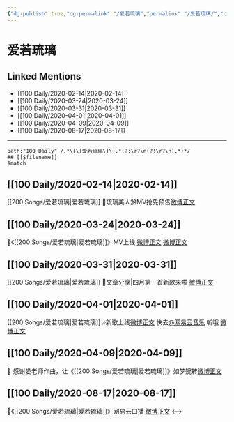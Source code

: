 ```yaml
---
{"dg-publish":true,"dg-permalink":"/爱若琉璃","permalink":"/爱若琉璃/","created":"2023-04-02T21:07:19.878+08:00","updated":"2023-04-10T15:50:18.295+08:00"}
---
```


# 爱若琉璃

## Linked Mentions
- [[100 Daily/2020-02-14\|2020-02-14]]
- [[100 Daily/2020-03-24\|2020-03-24]]
- [[100 Daily/2020-03-31\|2020-03-31]]
- [[100 Daily/2020-04-01\|2020-04-01]]
- [[100 Daily/2020-04-09\|2020-04-09]]
- [[100 Daily/2020-08-17\|2020-08-17]]


---

```expander
path:"100 Daily" /.*\[\[爱若琉璃\]\].*(?:\r?\n(?!\r?\n).*)*/
## [[$filename]]
$match
```
## [[100 Daily/2020-02-14\|2020-02-14]]
[[200 Songs/爱若琉璃\|爱若琉璃]]
🌿琉璃美人煞MV抢先预告[微博正文](https://m.weibo.cn/6466290670/4471814107322247)
## [[100 Daily/2020-03-24\|2020-03-24]]
🎵《[[200 Songs/爱若琉璃\|爱若琉璃]]》MV上线
[微博正文](https://m.weibo.cn/6466290670/4485944104993683)
[微博正文](https://m.weibo.cn/6466290670/4485957216884058)
## [[100 Daily/2020-03-31\|2020-03-31]]
[[200 Songs/爱若琉璃\|爱若琉璃]]
🌿文章分享|四月第一首新歌来啦
[微博正文](https://m.weibo.cn/6466290670/4488646688390717)
## [[100 Daily/2020-04-01\|2020-04-01]]
[[200 Songs/爱若琉璃\|爱若琉璃]]
🎶新歌上线[微博正文](https://m.weibo.cn/6466290670/4488692053514112)
快去[@网易云音乐](https://weibo.com/n/%E7%BD%91%E6%98%93%E4%BA%91%E9%9F%B3%E4%B9%90) 听哦 [微博正文](https://m.weibo.cn/6466290670/4488691508916313)
## [[100 Daily/2020-04-09\|2020-04-09]]
🎵 感谢娄老师作曲，让《[[200 Songs/爱若琉璃\|爱若琉璃]]》如梦婉转[微博正文](https://m.weibo.cn/6466290670/4491965586073922)

## [[100 Daily/2020-08-17\|2020-08-17]]
🌟《[[200 Songs/爱若琉璃\|爱若琉璃]]》网易云口播 [微博正文](https://m.weibo.cn/6466290670/4538959742640334)
<-->